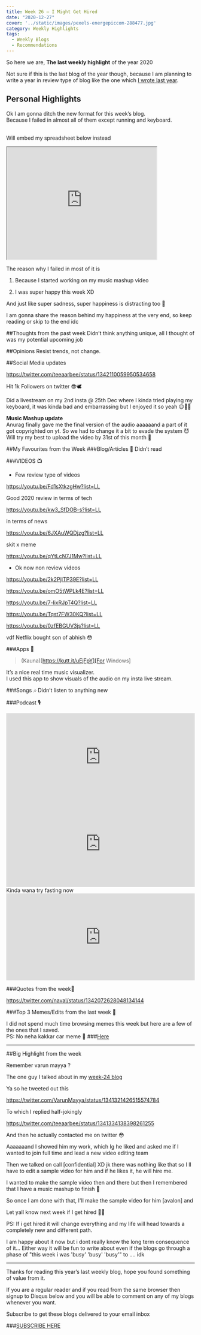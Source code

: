 ```yaml
---
title: Week 26 – I Might Get Hired  
date: "2020-12-27"
cover: '../static/images/pexels-energepiccom-288477.jpg'
category: Weekly Highlights
tags:
  - Weekly Blogs 
  - Recommendations 
---
```

So here we are, **The last weekly highlight** of the year 2020

Not sure if this is the last blog of the year though, because I am planning to write a year in review type of blog like the one which [I wrote last year](https://teeaarbee.blogspot.com/2020/01/personal-rewind-2019.html).

## Personal Highlights 
Ok I am gonna ditch the new format for this week’s blog. 
<br>Because I failed in almost all of them except running and keyboard. 

<br>Will embed my spreadsheet below instead  

<iframe src="https://docs.google.com/spreadsheets/d/e/2PACX-1vQ_gSHeI3fKAjxvwx3Q6x6c6VGTKuQl3zIFYRhEOAGXa7qvjUVyhDjhxfQv-eWH2qs5A0Zdkyz96f2-/pubhtml?gid=0&amp;single=true&amp;widget=true&amp;headers=false"width="400" height="300"></iframe>

The reason why I failed in most of it is 

1) Because I started working on my music mashup video

2) I was super happy this week XD

And just like super sadness, super happiness is distracting too 🤧

I am gonna share the reason behind my happiness at the very end, so keep reading or skip to the end idc 

##Thoughts from the past week
Didn’t think anything unique, all I thought of was my potential upcoming job  

##Opinions 
Resist trends, not change.

##Social Media updates 

https://twitter.com/teeaarbee/status/1342110059950534658

Hit 1k Followers on twitter 😎🕊

Did a livestream on my 2nd insta @ 25th  Dec where I kinda tried playing my keyboard, it was kinda bad and embarrassing but I enjoyed it so yeah 😌💆‍♂‍ 

**Music Mashup update**
<br>Anurag finally gave me the final version of the audio aaaaaand a part of it got copyrighted on yt. So we had to change it a bit to evade the system 😈
Will try my best to upload the video by 31st of this month 🤧

##My Favourites from the Week 
###Blog/Articles 📑
Didn’t read 

###VIDEOS 📺

- Few review type of videos

https://youtu.be/Fd1sXtkzgHw?list=LL

Good 2020 review in terms of tech

https://youtu.be/kw3_SfDOB-s?list=LL

in terms of news 

https://youtu.be/6JXAuWQDjzg?list=LL

skit x meme

https://youtu.be/qYtLcN7J1Mw?list=LL


- Ok now non review videos

https://youtu.be/2k2PjITP39E?list=LL

https://youtu.be/omO5tWPLk4E?list=LL

https://youtu.be/7-lixRJpT4Q?list=LL

https://youtu.be/Tqst7FW30KQ?list=LL

https://youtu.be/0zfEBGUV3js?list=LL

vdf Netflix bought son of abhish 😳 

###Apps 📱 
> (Kauna)[https://kutt.it/uEjFpY][For Windows]

It’s a nice real time music visualizer.
<br>I used this app to show visuals of the audio on my insta live stream. 

###Songs 🎶
Didn’t listen to anything new

###Podcast 🎙

<iframe src="https://open.spotify.com/embed-podcast/episode/1mxTijW651CRTY7rhi6p28" width="100%" height="232" frameborder="0" allowtransparency="true" allow="encrypted-media"></iframe>

<iframe src="https://open.spotify.com/embed-podcast/episode/62CxoVNppcRTcyFkGFiIVL" width="100%" height="232" frameborder="0" allowtransparency="true" allow="encrypted-media"></iframe>
Kinda wana try fasting now


<iframe src="https://open.spotify.com/embed-podcast/episode/57tsj7AICJn2gFtt38BgM1" width="100%" height="232" frameborder="0" allowtransparency="true" allow="encrypted-media"></iframe>

###Quotes from the week📃

https://twitter.com/naval/status/1342072628048134144

###Top 3 Memes/Edits from the last week 🐒

I did not spend much time browsing memes this week but here are a few of the ones that I saved.
<br>PS: No neha kakkar car meme 💢
###[Here](https://kutt.it/trbweek26memes)

----

##Big Highlight from the week

Remember varun mayya ?

The one guy I talked about in my [week-24 blog](https://blog.teeaarbee.com/archives/week-24)

Ya so he tweeted out this

https://twitter.com/VarunMayya/status/1341321426515574784

To which I replied half-jokingly

https://twitter.com/teeaarbee/status/1341334138398261255


And then he actually contacted me on twitter 😳


Aaaaaaand I showed him my work, which Ig he liked and asked me if I wanted to join full time and lead a new video editing team 

Then we talked on call [confidential] XD jk there was nothing like that so I ll have to edit a sample video for him and if he likes it, he will hire me.

I wanted to make the sample video then and there but then I remembered that I have a music mashup to finish 🤧

So once I am done with that, I'll make the sample video for him [avalon] and

Let yall know next week if I get hired 💆‍♂‍

PS: If i get hired it will change everything and my life will head towards a completely new and different path.

I am happy about it now but i dont really know the long term consequence of it... Either way it will be fun to write about even if the blogs go through a phase of "this week i was 'busy' 'busy' 'busy'" to .... idk 
 
----

Thanks for reading this year’s last weekly blog, hope you found something of value from it.

If you are a regular reader and if you read from the same browser then signup to Disqus below and you will be able to comment on any of my blogs whenever you want. 

Subscribe to get these blogs delivered to your email inbox

###[SUBSCRIBE HERE](https://teeaarbee.com/#blog)

